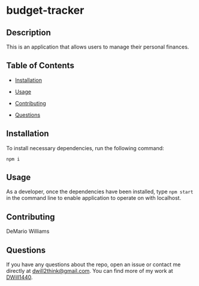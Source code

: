 # budget-tracker


## Description

This is an application that allows users to manage their personal finances. 

## Table of Contents 

* [Installation](#installation)

* [Usage](#usage)

* [Contributing](#contributing)

* [Questions](#questions)

## Installation

To install necessary dependencies, run the following command:

```
npm i 
```

## Usage

As a developer, once the dependencies have been installed, type `npm start` in the command line to enable application to operate on with localhost.

## Contributing

DeMario Williams

## Questions

If you have any questions about the repo, open an issue or contact me directly at dwill2think@gmail.com. You can find more of my work at [DWill1440](https://github.com/DWill1440/).

